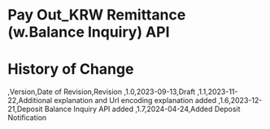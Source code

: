 # Pay Out_KRW Remittance (w.Balance Inquiry) API

# History of Change
,Version,Date of Revision,Revision
,1.0,2023-09-13,Draft
,1.1,2023-11-22,Additional explanation and Url encoding explanation added
,1.6,2023-12-21,Deposit Balance Inquiry API added
,1.7,2024-04-24,Added Deposit Notification

